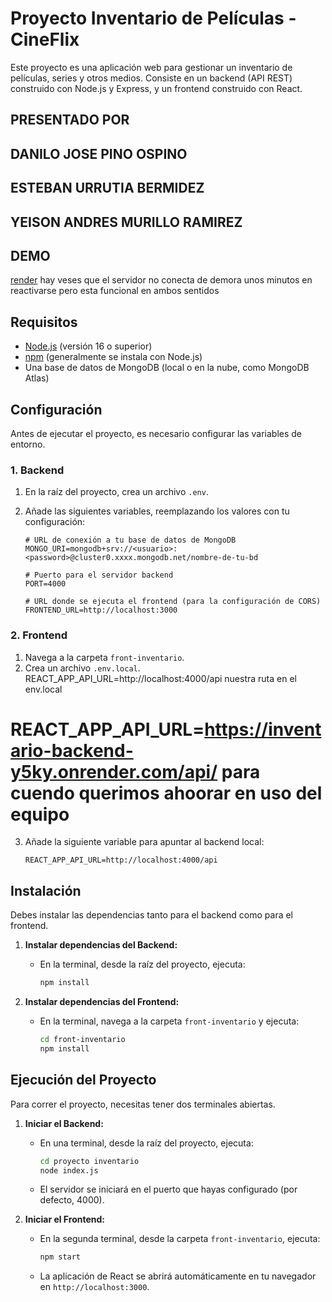 # Proyecto Inventario de Películas - CineFlix

Este proyecto es una aplicación web para gestionar un inventario de películas, series y otros medios. Consiste en un backend (API REST) construido con Node.js y Express, y un frontend construido con React.
## PRESENTADO POR
## DANILO JOSE PINO OSPINO
## ESTEBAN URRUTIA BERMIDEZ
## YEISON ANDRES MURILLO RAMIREZ
## DEMO
[render](https://inventario-front-it4i.onrender.com/)
hay veses que el servidor no conecta de demora unos minutos en reactivarse pero esta funcional en ambos sentidos
## Requisitos

- [Node.js](https://nodejs.org/) (versión 16 o superior)
- [npm](https://www.npmjs.com/) (generalmente se instala con Node.js)
- Una base de datos de MongoDB (local o en la nube, como MongoDB Atlas)

## Configuración

Antes de ejecutar el proyecto, es necesario configurar las variables de entorno.

### 1. Backend

1.  En la raíz del proyecto, crea un archivo `.env`.
2.  Añade las siguientes variables, reemplazando los valores con tu configuración:

    ```
    # URL de conexión a tu base de datos de MongoDB
    MONGO_URI=mongodb+srv://<usuario>:<password>@cluster0.xxxx.mongodb.net/nombre-de-tu-bd

    # Puerto para el servidor backend
    PORT=4000

    # URL donde se ejecuta el frontend (para la configuración de CORS)
    FRONTEND_URL=http://localhost:3000
    ```

### 2. Frontend

1.  Navega a la carpeta `front-inventario`.
2.  Crea un archivo `.env.local`.
REACT_APP_API_URL=http://localhost:4000/api nuestra ruta en el env.local
# REACT_APP_API_URL=https://inventario-backend-y5ky.onrender.com/api/ para cuendo querimos ahoorar en uso del equipo

3.  Añade la siguiente variable para apuntar al backend local:

    ```
    REACT_APP_API_URL=http://localhost:4000/api
    ```

## Instalación

Debes instalar las dependencias tanto para el backend como para el frontend.

1.  **Instalar dependencias del Backend:**
    *   En la terminal, desde la raíz del proyecto, ejecuta:
        ```bash
        npm install
        ```

2.  **Instalar dependencias del Frontend:**
    *   En la terminal, navega a la carpeta `front-inventario` y ejecuta:
        ```bash
        cd front-inventario
        npm install
        ```

## Ejecución del Proyecto

Para correr el proyecto, necesitas tener dos terminales abiertas.

1.  **Iniciar el Backend:**
    *   En una terminal, desde la raíz del proyecto, ejecuta:
        ```bash
        cd proyecto inventario
        node index.js
        ```
    *   El servidor se iniciará en el puerto que hayas configurado (por defecto, 4000).

2.  **Iniciar el Frontend:**
    *   En la segunda terminal, desde la carpeta `front-inventario`, ejecuta:
        ```bash
        npm start
        ```
    *   La aplicación de React se abrirá automáticamente en tu navegador en `http://localhost:3000`.
